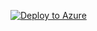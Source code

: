[![Deploy to Azure](https://aka.ms/deploytoazurebutton)](https://portal.azure.com/#create/Microsoft.Template/uri/https%3A%2F%2Fraw.https://github.com/UtkarshaRaj/git-test/blob/master/LH-Mainfile.json)
